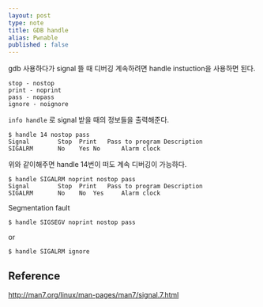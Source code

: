 ```yaml
---
layout: post
type: note
title: GDB handle
alias: Pwnable
published : false
---
```


gdb 사용하다가 signal 뜰 때 디버깅 계속하려면 handle instuction을 사용하면 된다.

```
stop - nostop
print - noprint
pass - nopass
ignore - noignore
```

`info handle` 로 signal 받을 때의 정보들을 출력해준다. 

```
$ handle 14 nostop pass
Signal        Stop	Print	Pass to program	Description
SIGALRM       No	Yes	No		Alarm clock
```

위와 같이해주면 handle 14번이 떠도 계속 디버깅이 가능하다. 

```
$ handle SIGALRM noprint nostop pass
Signal        Stop	Print	Pass to program	Description
SIGALRM       No	No	Yes		Alarm clock
```

Segmentation fault

```
$ handle SIGSEGV noprint nostop pass
```

or 

```
$ handle SIGALRM ignore
```

## Reference 

http://man7.org/linux/man-pages/man7/signal.7.html

